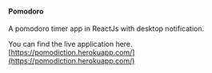 #### Pomodoro

A pomodoro timer app in ReactJs with desktop notification.

You can find the live application here. [https://pomodiction.herokuapp.com/](https://pomodiction.herokuapp.com/)